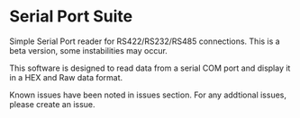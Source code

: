 # Serial Port Suite

Simple Serial Port reader for RS422/RS232/RS485 connections.
This is a beta version, some instabilities may occur.

This software is designed to read data from a serial COM port and display it in a HEX and Raw data format.

Known issues have been noted in issues section.
For any addtional issues, please create an issue.
